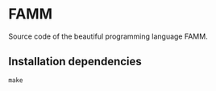 # FAMM

Source code of the beautiful programming language FAMM.

## Installation dependencies

```shell
make
```